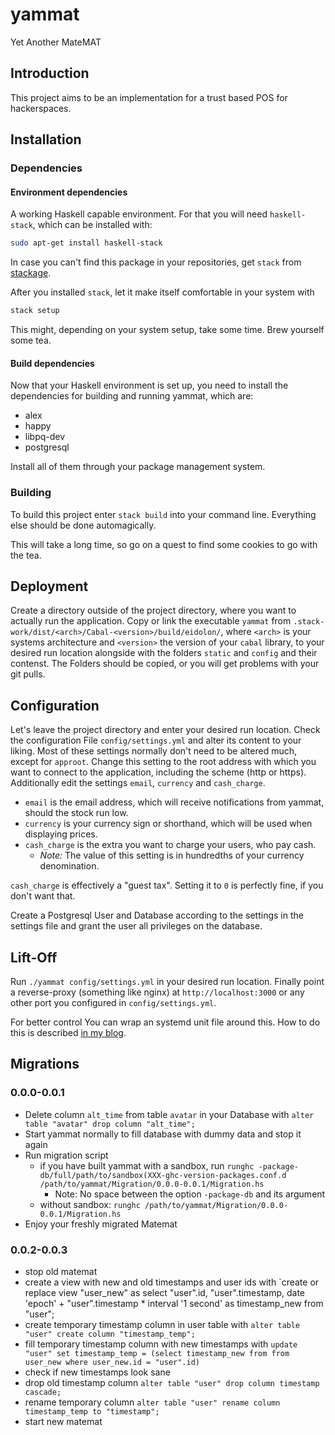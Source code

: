 # yammat

Yet Another MateMAT

## Introduction

This project aims to be an implementation for a trust based POS for hackerspaces.

## Installation

### Dependencies

#### Environment dependencies

A working Haskell capable environment. For that you will need `haskell-stack`, which can be installed
with:

```bash
sudo apt-get install haskell-stack
```

In case you can't find this package in your repositories, get `stack` from [stackage][stackage].

After you installed `stack`, let it make itself comfortable in your system with

```bash
stack setup
```

This might, depending on your system setup, take some time. Brew yourself some tea.

#### Build dependencies

Now that your Haskell environment is set up, you need to install the dependencies for building and running yammat, which are:

* alex
* happy
* libpq-dev
* postgresql

Install all of them through your package management system.

### Building

To build this project enter `stack build` into your command line.
Everything else should be done automagically.

This will take a long time, so go on a quest to find some cookies to go with the tea.

## Deployment

Create a directory outside of the project directory, where you want to actually run the application.
Copy or link the executable `yammat` from `.stack-work/dist/<arch>/Cabal-<version>/build/eidolon/`,
where `<arch>` is your systems architecture and `<version>` the version of your `cabal` library,
to your desired run location alongside with the folders `static` and `config` and their contenst.
The Folders should be copied, or you will get problems with your git pulls.

## Configuration

Let's leave the project directory and enter your desired run location.
Check the configuration File `config/settings.yml` and alter its content to your liking.
Most of these settings normally don't need to be altered much, except for `approot`.
Change this setting to the root address with which you want to connect to the application,
including the scheme (http or https).
Additionally edit the settings `email`, `currency` and `cash_charge`.

* `email` is the email address, which will receive notifications from yammat, should the stock run low.  
* `currency` is your currency sign or shorthand, which will be used when displaying prices.
* `cash_charge` is the extra you want to charge your users, who pay cash.
	* *Note:* The value of this setting is in hundredths of your currency denomination.

`cash_charge` is effectively a "guest tax". Setting it to `0` is perfectly fine, if you don't want that.

Create a Postgresql User and Database according to the settings in the settings file
and grant the user all privileges on the database.

## Lift-Off

Run `./yammat config/settings.yml` in your desired run location. Finally point a reverse-proxy
(something like nginx) at `http://localhost:3000` or any other port you configured in
`config/settings.yml`.

For better control You can wrap an systemd unit file around this.
How to do this is described [in my blog][blog].

## Migrations

### 0.0.0-0.0.1

* Delete column `alt_time` from table `avatar` in your Database with
  `alter table "avatar" drop column "alt_time";`
* Start yammat normally to fill database with dummy data and stop it again
* Run migration script
	* if you have built yammat with a sandbox, run
`runghc -package-db/full/path/to/sandbox(XXX-ghc-version-packages.conf.d
/path/to/yammat/Migration/0.0.0-0.0.1/Migration.hs`
		* Note: No space between the option `-package-db` and its argument
	* without sandbox: `runghc /path/to/yammat/Migration/0.0.0-0.0.1/Migration.hs`
* Enjoy your freshly migrated Matemat

### 0.0.2-0.0.3

* stop old matemat
* create a view with new and old timestamps and user ids with
  `create or replace view "user_new" as select "user".id, "user".timestamp, date 'epoch' + "user".timestamp * interval '1 second' as timestamp_new from "user";
* create temporary timestamp column in user table with
  `alter table "user" create column "timestamp_temp";`
* fill temporary timestamp column with new timestamps with
  `update "user" set timestamp_temp = (select timestamp_new from from user_new where user_new.id = "user".id)`
* check if new timestamps look sane
* drop old timestamp column
  `alter table "user" drop column timestamp cascade;`
* rename temporary column
  `alter table "user" rename column timestamp_temp to "timestamp";`
* start new matemat

[stackage]: http://www.stackage.org/
[blog]: https://nek0.eu/posts/2015-08-28-Daemonize-a-Yesod-application-systemd-style.html

